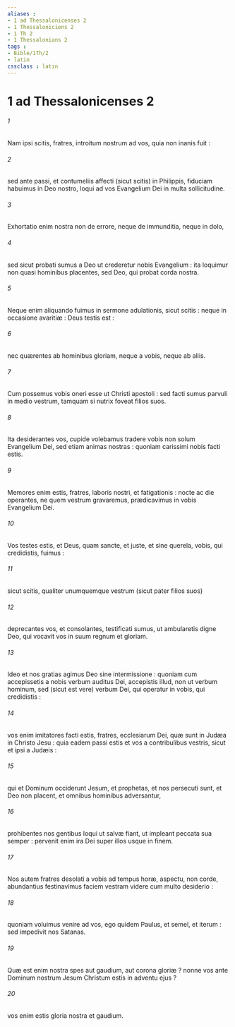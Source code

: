 ```yaml
---
aliases : 
- 1 ad Thessalonicenses 2
- 1 Thessaloniciens 2
- 1 Th 2
- 1 Thessalonians 2
tags : 
- Bible/1Th/2
- latin
cssclass : latin
---
```


# 1 ad Thessalonicenses 2

###### 1
Nam ipsi scitis, fratres, introitum nostrum ad vos, quia non inanis fuit :
###### 2
sed ante passi, et contumeliis affecti (sicut scitis) in Philippis, fiduciam habuimus in Deo nostro, loqui ad vos Evangelium Dei in multa sollicitudine.
###### 3
Exhortatio enim nostra non de errore, neque de immunditia, neque in dolo,
###### 4
sed sicut probati sumus a Deo ut crederetur nobis Evangelium : ita loquimur non quasi hominibus placentes, sed Deo, qui probat corda nostra.
###### 5
Neque enim aliquando fuimus in sermone adulationis, sicut scitis : neque in occasione avaritiæ : Deus testis est :
###### 6
nec quærentes ab hominibus gloriam, neque a vobis, neque ab aliis.
###### 7
Cum possemus vobis oneri esse ut Christi apostoli : sed facti sumus parvuli in medio vestrum, tamquam si nutrix foveat filios suos.
###### 8
Ita desiderantes vos, cupide volebamus tradere vobis non solum Evangelium Dei, sed etiam animas nostras : quoniam carissimi nobis facti estis.
###### 9
Memores enim estis, fratres, laboris nostri, et fatigationis : nocte ac die operantes, ne quem vestrum gravaremus, prædicavimus in vobis Evangelium Dei.
###### 10
Vos testes estis, et Deus, quam sancte, et juste, et sine querela, vobis, qui credidistis, fuimus :
###### 11
sicut scitis, qualiter unumquemque vestrum (sicut pater filios suos)
###### 12
deprecantes vos, et consolantes, testificati sumus, ut ambularetis digne Deo, qui vocavit vos in suum regnum et gloriam.
###### 13
Ideo et nos gratias agimus Deo sine intermissione : quoniam cum accepissetis a nobis verbum auditus Dei, accepistis illud, non ut verbum hominum, sed (sicut est vere) verbum Dei, qui operatur in vobis, qui credidistis :
###### 14
vos enim imitatores facti estis, fratres, ecclesiarum Dei, quæ sunt in Judæa in Christo Jesu : quia eadem passi estis et vos a contribulibus vestris, sicut et ipsi a Judæis :
###### 15
qui et Dominum occiderunt Jesum, et prophetas, et nos persecuti sunt, et Deo non placent, et omnibus hominibus adversantur,
###### 16
prohibentes nos gentibus loqui ut salvæ fiant, ut impleant peccata sua semper : pervenit enim ira Dei super illos usque in finem.
###### 17
Nos autem fratres desolati a vobis ad tempus horæ, aspectu, non corde, abundantius festinavimus faciem vestram videre cum multo desiderio :
###### 18
quoniam voluimus venire ad vos, ego quidem Paulus, et semel, et iterum : sed impedivit nos Satanas.
###### 19
Quæ est enim nostra spes aut gaudium, aut corona gloriæ ? nonne vos ante Dominum nostrum Jesum Christum estis in adventu ejus ?
###### 20
vos enim estis gloria nostra et gaudium.
